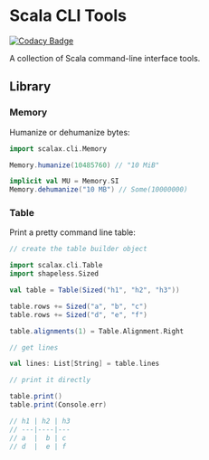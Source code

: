 # Scala CLI Tools

[![Codacy Badge](https://api.codacy.com/project/badge/Grade/67d9aaafa59a414e9b808ef45abb3fb0)](https://www.codacy.com/app/wookietreiber/scala-cli-tools?utm_source=github.com&amp;utm_medium=referral&amp;utm_content=wookietreiber/scala-cli-tools&amp;utm_campaign=Badge_Grade)

A collection of Scala command-line interface tools.

## Library

### Memory

Humanize or dehumanize bytes:

```scala
import scalax.cli.Memory

Memory.humanize(10485760) // "10 MiB"

implicit val MU = Memory.SI
Memory.dehumanize("10 MB") // Some(10000000)
```

### Table

Print a pretty command line table:

```scala
// create the table builder object

import scalax.cli.Table
import shapeless.Sized

val table = Table(Sized("h1", "h2", "h3"))

table.rows += Sized("a", "b", "c")
table.rows += Sized("d", "e", "f")

table.alignments(1) = Table.Alignment.Right

// get lines

val lines: List[String] = table.lines

// print it directly

table.print()
table.print(Console.err)

// h1 | h2 | h3
// ---|----|---
// a  |  b | c
// d  |  e | f
```
